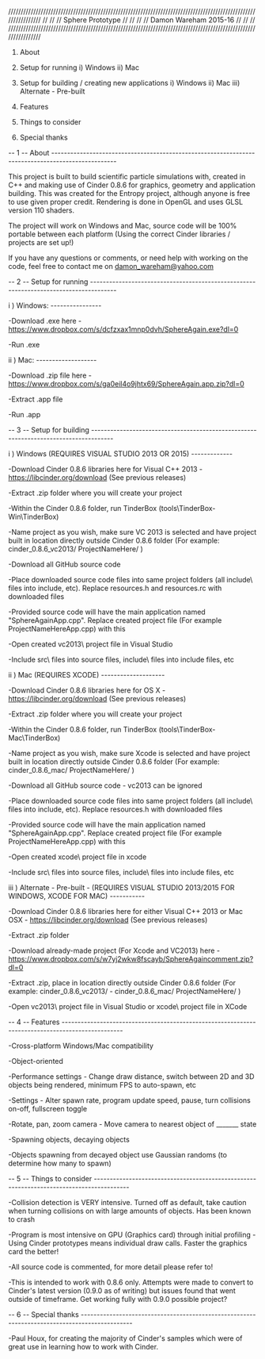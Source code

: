 ////////////////////////////////////////////////////////////////////////////////////////////////////////////////
//													      //
//						 Sphere Prototype					      //
//													      //
//						Damon Wareham 2015-16					      //
//						   							      //
////////////////////////////////////////////////////////////////////////////////////////////////////////////////

1. About

2. Setup for running
i) Windows
ii) Mac

3. Setup for building / creating new applications
i) Windows
ii) Mac
iii) Alternate - Pre-built

4. Features

5. Things to consider

6. Special thanks

-- 1 -- About --------------------------------------------------------------------------------------------------

This project is built to build scientific particle simulations with, created in C++ and making use of Cinder 0.8.6 for graphics, geometry and application building.
This was created for the Entropy project, although anyone is free to use given proper credit.
Rendering is done in OpenGL and uses GLSL version 110 shaders.

The project will work on Windows and Mac, source code will be 100% portable between each platform (Using the correct Cinder libraries / projects are set up!)

If you have any questions or comments, or need help with working on the code, feel free to contact me on damon_wareham@yahoo.com

-- 2 -- Setup for running --------------------------------------------------------------------------------------

i ) Windows: ----------------

-Download .exe here - https://www.dropbox.com/s/dcfzxax1mnp0dvh/SphereAgain.exe?dl=0

-Run .exe

ii ) Mac: -------------------

-Download .zip file here - https://www.dropbox.com/s/ga0eil4o9jhtx69/SphereAgain.app.zip?dl=0

-Extract .app file

-Run .app


-- 3 -- Setup for building -------------------------------------------------------------------------------------

i ) Windows (REQUIRES VISUAL STUDIO 2013 OR 2015) -------------

-Download Cinder 0.8.6 libraries here for Visual C++ 2013 - https://libcinder.org/download (See previous releases)

-Extract .zip folder where you will create your project

-Within the Cinder 0.8.6 folder, run TinderBox (tools\TinderBox-Win\TinderBox)

-Name project as you wish, make sure VC 2013 is selected and have project built in location directly outside Cinder 0.8.6 folder
 (For example: cinder_0.8.6_vc2013/
               ProjectNameHere/ )

-Download all GitHub source code

-Place downloaded source code files into same project folders (all include\ files into include\, etc). Replace resources.h and resources.rc with downloaded files

-Provided source code will have the main application named "SphereAgainApp.cpp". Replace created project file (For example ProjectNameHereApp.cpp) with this

-Open created vc2013\ project file in Visual Studio

-Include src\ files into source files, include\ files into include files, etc

ii ) Mac (REQUIRES XCODE) --------------------

-Download Cinder 0.8.6 libraries here for OS X - https://libcinder.org/download (See previous releases)

-Extract .zip folder where you will create your project

-Within the Cinder 0.8.6 folder, run TinderBox (tools\TinderBox-Mac\TinderBox)

-Name project as you wish, make sure Xcode is selected and have project built in location directly outside Cinder 0.8.6 folder
 (For example: cinder_0.8.6_mac/
               ProjectNameHere/ )

-Download all GitHub source code - vc2013 can be ignored

-Place downloaded source code files into same project folders (all include\ files into include\, etc). Replace resources.h with downloaded files

-Provided source code will have the main application named "SphereAgainApp.cpp". Replace created project file (For example ProjectNameHereApp.cpp) with this

-Open created xcode\ project file in xcode

-Include src\ files into source files, include\ files into include files, etc


iii ) Alternate - Pre-built - (REQUIRES VISUAL STUDIO 2013/2015 FOR WINDOWS, XCODE FOR MAC) -----------

-Download Cinder 0.8.6 libraries here for either Visual C++ 2013 or Mac OSX - https://libcinder.org/download (See previous releases)

-Extract .zip folder

-Download already-made project (For Xcode and VC2013) here - https://www.dropbox.com/s/w7yj2wkw8fscayb/SphereAgaincomment.zip?dl=0

-Extract .zip, place in location directly outside Cinder 0.8.6 folder
 (For example: cinder_0.8.6_vc2013/ - cinder_0.8.6_mac/
               ProjectNameHere/ )

-Open vc2013\ project file in Visual Studio or xcode\ project file in XCode


-- 4 -- Features -------------------------------------------------------------------------------------------------

-Cross-platform Windows/Mac compatibility

-Object-oriented 

-Performance settings - Change draw distance, switch between 2D and 3D objects being rendered, minimum FPS to auto-spawn, etc

-Settings - Alter spawn rate, program update speed, pause, turn collisions on-off, fullscreen toggle

-Rotate, pan, zoom camera - Move camera to nearest object of _______ state

-Spawning objects, decaying objects

-Objects spawning from decayed object use Gaussian randoms (to determine how many to spawn)


-- 5 -- Things to consider -----------------------------------------------------------------------------------------

-Collision detection is VERY intensive. Turned off as default, take caution when turning collisions on with large amounts of objects. Has been known to crash

-Program is most intensive on GPU (Graphics card) through initial profiling - Using Cinder prototypes means individual draw calls. Faster the graphics card the better!

-All source code is commented, for more detail please refer to!

-This is intended to work with 0.8.6 only. Attempts were made to convert to Cinder's latest version (0.9.0 as of writing) but issues found that went outside of timeframe. Get working fully with 0.9.0 possible project?

-- 6 -- Special thanks ----------------------------------------------------------------------------------------------

-Paul Houx, for creating the majority of Cinder's samples which were of great use in learning how to work with Cinder.
